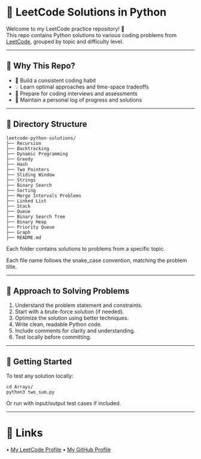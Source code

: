 # 🐍 LeetCode Solutions in Python

Welcome to my LeetCode practice repository! 🚀  
This repo contains Python solutions to various coding problems from [LeetCode](https://leetcode.com/), grouped by topic and difficulty level.

---

## 🧠 Why This Repo?

- 📘 Build a consistent coding habit
- 💡 Learn optimal approaches and time-space tradeoffs
- 🎯 Prepare for coding interviews and assessments
- 🧪 Maintain a personal log of progress and solutions

---

## 📁 Directory Structure

```
leetcode-python-solutions/
├── Recursion
├── Backtracking 
├── Dynamic Programming
├── Greedy
├── Hash
├── Two Pointers
├── Sliding Window
├── Strings
├── Binary Search
├── Sorting
├── Merge Intervals Problems
├── Linked List
├── Stack
├── Queue
├── Binary Search Tree
├── Binary Heap
├── Priority Queue
├── Graph
├── README.md
```

Each folder contains solutions to problems from a specific topic.

Each file name follows the snake_case convention, matching the problem title.

---

## 🧠 Approach to Solving Problems

1.	Understand the problem statement and constraints.
2.	Start with a brute-force solution (if needed).
3.	Optimize the solution using better techniques.
4.	Write clean, readable Python code.
5.	Include comments for clarity and understanding.
6.	Test locally before committing.

---

## 🚀 Getting Started

To test any solution locally:
```
cd Arrays/
python3 two_sum.py
```

Or run with input/output test cases if included.

---

# 🔗 Links
•	[My LeetCode Profile](https://leetcode.com/u/Deepanshu_leet/)
•	[My GitHub Profile](https://github.com/DeepuKr0315)

